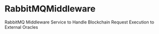 # RabbitMQMiddleware
RabbitMQ Middleware Service to Handle Blockchain Request Execution to External Oracles
